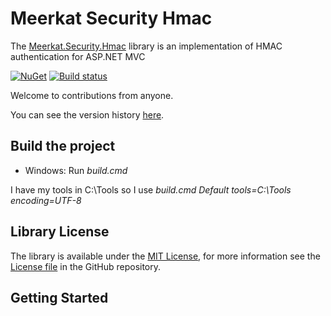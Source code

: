 Meerkat Security Hmac
=====================

The [Meerkat.Security.Hmac](https://www.nuget.org/packages/Meerkat.Security.Hmac/) library is an implementation of HMAC authentication for ASP.NET MVC

[![NuGet](https://img.shields.io/nuget/v/Meerkat.Security.Hmac.svg)](https://img.shields.io/nuget/v/Meerkat.Security.Hmac.svg)
[![Build status](https://ci.appveyor.com/api/projects/status/ouvglmaox83bpyti/branch/master?svg=true)](https://ci.appveyor.com/project/PaulHatcher/csvreader/branch/master)


Welcome to contributions from anyone.

You can see the version history [here](RELEASE_NOTES.md).

## Build the project
* Windows: Run *build.cmd*

I have my tools in C:\Tools so I use *build.cmd Default tools=C:\Tools encoding=UTF-8*

## Library License

The library is available under the [MIT License](http://en.wikipedia.org/wiki/MIT_License), for more information see the [License file][1] in the GitHub repository.

 [1]: https://github.com/phatcher/Meerkat.Security.Hmac/blob/master/License.md

## Getting Started

